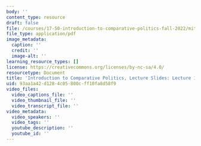 ```yaml
---
body: ''
content_type: resource
draft: false
file: /courses/17-50-introduction-to-comparative-politics-fall-2022/mit17_50f22_lec12a.pdf
file_type: application/pdf
image_metadata:
  caption: ''
  credit: ''
  image-alt: ''
learning_resource_types: []
license: https://creativecommons.org/licenses/by-nc-sa/4.0/
resourcetype: Document
title: 'Introduction to Comparative Politics, Lecture Slides: Lecture 12a, Federalism'
uid: 93aa1a42-d128-4c05-800c-ff10fa8d58f9
video_files:
  video_captions_file: ''
  video_thumbnail_file: ''
  video_transcript_file: ''
video_metadata:
  video_speakers: ''
  video_tags: ''
  youtube_description: ''
  youtube_id: ''
---
```

